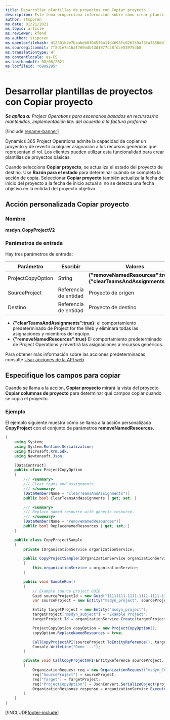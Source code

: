 ```yaml
---
title: Desarrollar plantillas de proyectos con Copiar proyecto
description: Este tema proporciona información sobre cómo crear plantillas de proyecto mediante la acción personalizada Copiar proyecto.
author: stsporen
ms.date: 01/21/2021
ms.topic: article
ms.reviewer: kfend
ms.author: stsporen
ms.openlocfilehash: d12301b4e7baabeb0f045f9a11d4695fc026339af3fa7650db7177c495c71e90
ms.sourcegitcommit: 7f8d1e7a16af769adb43d1877c28fdce53975db8
ms.translationtype: HT
ms.contentlocale: es-ES
ms.lasthandoff: 08/06/2021
ms.locfileid: "6989295"
---
```

# <a name="develop-project-templates-with-copy-project"></a>Desarrollar plantillas de proyectos con Copiar proyecto

_**Se aplica a:** Project Operations para escenarios basados en recursos/no mantenidos, implementación lite: del acuerdo a la factura proforma_

[!include [rename-banner](~/includes/cc-data-platform-banner.md)]

Dynamics 365 Project Operations admite la capacidad de copiar un proyecto y de revertir cualquier asignación a los recursos genéricos que representan el rol. Los clientes pueden utilizar esta funcionalidad para crear plantillas de proyectos básicas.

Cuando selecciona **Copiar proyecto**, se actualiza el estado del proyecto de destino. Use **Razón para el estado** para determinar cuándo se completa la acción de copia. Seleccionar **Copiar proyecto** también actualiza la fecha de inicio del proyecto a la fecha de inicio actual si no se detecta una fecha objetivo en la entidad del proyecto objetivo.

## <a name="copy-project-custom-action"></a>Acción personalizada Copiar proyecto 

### <a name="name"></a>Nombre 

**msdyn_CopyProjectV2**

### <a name="input-parameters"></a>Parámetros de entrada
Hay tres parámetros de entrada:

| Parámetro          | Escribir   | Valores                                                   | 
|--------------------|--------|----------------------------------------------------------|
| ProjectCopyOption  | String | **{"removeNamedResources":true}** o **{"clearTeamsAndAssignments":true}** |
| SourceProject      | Referencia de entidad | Proyecto de origen |
| Destino             | Referencia de entidad | Proyecto de destino |


- **{"clearTeamsAndAssignments":true}**: el comportamiento predeterminado de Project for the Web y eliminará todas las asignaciones y miembros del equipo.
- **{"removeNamedResources":true}** El comportamiento predeterminado de Project Operations y revertirá las asignaciones a recursos genéricos.

Para obtener más información sobre las acciones predeterminadas, consulte [Usar acciones de la API web](/powerapps/developer/common-data-service/webapi/use-web-api-actions)

## <a name="specify-fields-to-copy"></a>Especifique los campos para copiar 
Cuando se llama a la acción, **Copiar proyecto** mirará la vista del proyecto **Copiar columnas de proyecto** para determinar qué campos copiar cuando se copia el proyecto.


### <a name="example"></a>Ejemplo
El ejemplo siguiente muestra cómo se llama a la acción personalizada **CopyProject** con el conjunto de parámetros **removeNamedResources**.
```C#
{
    using System;
    using System.Runtime.Serialization;
    using Microsoft.Xrm.Sdk;
    using Newtonsoft.Json;

    [DataContract]
    public class ProjectCopyOption
    {
        /// <summary>
        /// Clear teams and assignments.
        /// </summary>
        [DataMember(Name = "clearTeamsAndAssignments")]
        public bool ClearTeamsAndAssignments { get; set; }

        /// <summary>
        /// Replace named resource with generic resource.
        /// </summary>
        [DataMember(Name = "removeNamedResources")]
        public bool ReplaceNamedResources { get; set; }
    }

    public class CopyProjectSample
    {
        private IOrganizationService organizationService;

        public CopyProjectSample(IOrganizationService organizationService)
        {
            this.organizationService = organizationService;
        }

        public void SampleRun()
        {
            // Example source project GUID
            Guid sourceProjectId = new Guid("11111111-1111-1111-1111-111111111111");
            var sourceProject = new Entity("msdyn_project", sourceProjectId);

            Entity targetProject = new Entity("msdyn_project");
            targetProject["msdyn_subject"] = "Example Project";
            targetProject.Id = organizationService.Create(targetProject);

            ProjectCopyOption copyOption = new ProjectCopyOption();
            copyOption.ReplaceNamedResources = true;

            CallCopyProjectAPI(sourceProject.ToEntityReference(), targetProject.ToEntityReference(), copyOption);
            Console.WriteLine("Done ...");
        }

        private void CallCopyProjectAPI(EntityReference sourceProject, EntityReference TargetProject, ProjectCopyOption projectCopyOption)
        {
            OrganizationRequest req = new OrganizationRequest("msdyn_CopyProjectV2");
            req["SourceProject"] = sourceProject;
            req["Target"] = TargetProject;
            req["ProjectCopyOption"] = JsonConvert.SerializeObject(projectCopyOption);
            OrganizationResponse response = organizationService.Execute(req);
        }
    }
}
```


[!INCLUDE[footer-include](../includes/footer-banner.md)]